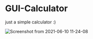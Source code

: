 # GUI-Calculator
just a simple calculator :)


![Screenshot from 2021-06-10 11-24-08](https://user-images.githubusercontent.com/84574263/121314188-bd7ca400-c924-11eb-8e28-222ff9a2f391.png)
